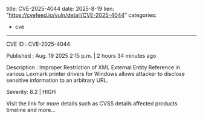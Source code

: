  
title: CVE-2025-4044
date: 2025-8-19
lien: "https://cvefeed.io/vuln/detail/CVE-2025-4044"
categories:
  - cve
---

CVE ID : CVE-2025-4044

Published :  Aug. 19
2025
2:15 p.m. | 2 hours
34 minutes ago

Description : Improper Restriction of XML External Entity Reference in various Lexmark printer drivers for Windows allows attacker to disclose sensitive information to an arbitrary URL.

Severity: 8.2 | HIGH

Visit the link for more details
such as CVSS details
affected products
timeline
and more...
